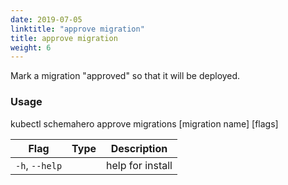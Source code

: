 ```yaml
---
date: 2019-07-05
linktitle: "approve migration"
title: approve migration
weight: 6
---
```


Mark a migration "approved" so that it will be deployed.

### Usage
kubectl schemahero approve migrations [migration name]  [flags]

Flag | Type |	Description
-----|------|------------
`-h`, `--help`	| |	help for install


